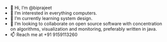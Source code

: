 - 👋 Hi, I’m @biprajeet
- 👀 I’m interested in everything computers.
- 🌱 I’m currently learning system design.
- 💞️ I’m looking to collaborate on open source software with concentration on algorithms, visualization and monitoring, preferably written in java.
- 📫 Reach me at +91 9159113260

<!---
biprajeet/biprajeet is a ✨ special ✨ repository because its `README.md` (this file) appears on your GitHub profile.
You can click the Preview link to take a look at your changes.
--->
